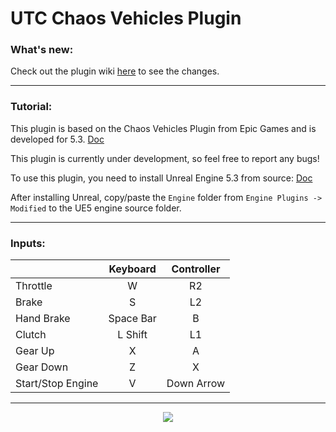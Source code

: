 # UTC Chaos Vehicles Plugin

### What's new:

Check out the plugin wiki [here](https://github.com/UniversalToolCompiler/UTC_ChaosVehiclesPlugin/wiki/Chaos-Vehicles-Plugin:-What's-new-%3F) to see the changes.

***

### Tutorial:

This plugin is based on the Chaos Vehicles Plugin from Epic Games and is developed for 5.3. [Doc](https://docs.unrealengine.com/5.3/en-US/how-to-set-up-vehicles-in-unreal-engine/)

This plugin is currently under development, so feel free to report any bugs!

To use this plugin, you need to install Unreal Engine 5.3 from source: [Doc](https://docs.unrealengine.com/5.3/en-US/building-unreal-engine-from-source/) 

After installing Unreal, copy/paste the `Engine` folder from `Engine Plugins -> Modified` to the UE5 engine source folder.

***

### Inputs:

|  | Keyboard | Controller |
| ------------- | :---: | :---: |
| Throttle | W | R2 |
| Brake | S | L2 |
| Hand Brake | Space Bar | B |
| Clutch | L Shift | L1 |
| Gear Up | X | A |
| Gear Down | Z | X |
| Start/Stop Engine | V | Down Arrow |


*** 

<p align="center">
<img src="https://github.com/UniversalToolCompiler/UTC_ChaosVehiclesPlugin/blob/1.0-UE5.3/Resources/Gifs/MechanicalAnim.gif">
</p>